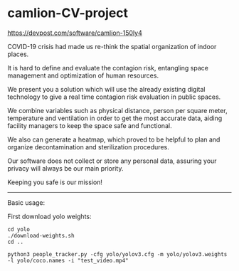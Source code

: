 # camlion-CV-project

https://devpost.com/software/camlion-150ly4

COVID-19 crisis had made us re-think the spatial organization of indoor places.

It is hard to define and evaluate the contagion risk, entangling space management and optimization of human resources.

We present you a solution which will use the already existing digital technology to give a real time contagion risk evaluation in public spaces.

We combine variables such as physical distance, person per square meter, temperature and ventilation in order to get the most accurate data, aiding facility managers to keep the space safe and functional.

We also can generate a heatmap, which proved to be helpful to plan and organize decontamination and sterilization procedures.

Our software does not collect or store any personal data, assuring your privacy will always be our main priority.

Keeping you safe is our mission!

---

Basic usage:

First download yolo weights:

```
cd yolo
./download-weights.sh
cd ..

```

```
python3 people_tracker.py -cfg yolo/yolov3.cfg -m yolo/yolov3.weights -l yolo/coco.names -i "test_video.mp4"
```
